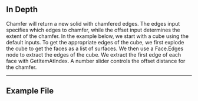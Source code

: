 ## In Depth
Chamfer will return a new solid with chamfered edges. The edges input specifies which edges to chamfer, while the offset input determines the extent of the chamfer. In the example below, we start with a cube using the default inputs. To get the appropriate edges of the cube, we first explode the cube to get the faces as a list of surfaces. We then use a Face.Edges node to extract the edges of the cube. We extract the first edge of each face with GetItemAtIndex. A number slider controls the offset distance for the chamfer.
___
## Example File



